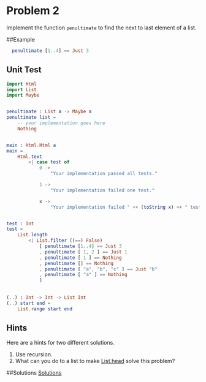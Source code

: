# Problem 2

Implement the function ```penultimate``` to find the next to last element of a list.

##Example
```elm
  penultimate [1..4] == Just 3
```

## Unit Test
```elm
import Html
import List
import Maybe


penultimate : List a -> Maybe a
penultimate list =
    -- your implementation goes here
    Nothing


main : Html.Html a
main =
    Html.text
        <| case test of
            0 ->
                "Your implementation passed all tests."

            1 ->
                "Your implementation failed one test."

            x ->
                "Your implementation failed " ++ (toString x) ++ " tests."


test : Int
test =
    List.length
        <| List.filter ((==) False)
            [ penultimate [1..4] == Just 3
            , penultimate [ 1, 2 ] == Just 1
            , penultimate [ 1 ] == Nothing
            , penultimate [] == Nothing
            , penultimate [ "a", "b", "c" ] == Just "b"
            , penultimate [ "a" ] == Nothing
            ]
            
            
(..) : Int -> Int -> List Int
(..) start end =
    List.range start end
```

## Hints
Here are a hints for two different solutions.
1. Use recursion.
2. What can you do to a list to make [List.head](http://package.elm-lang.org/packages/elm-lang/core/1.0.0/List#head) solve this problem? 

##Solutions 
[Solutions](../s/s02.md)
